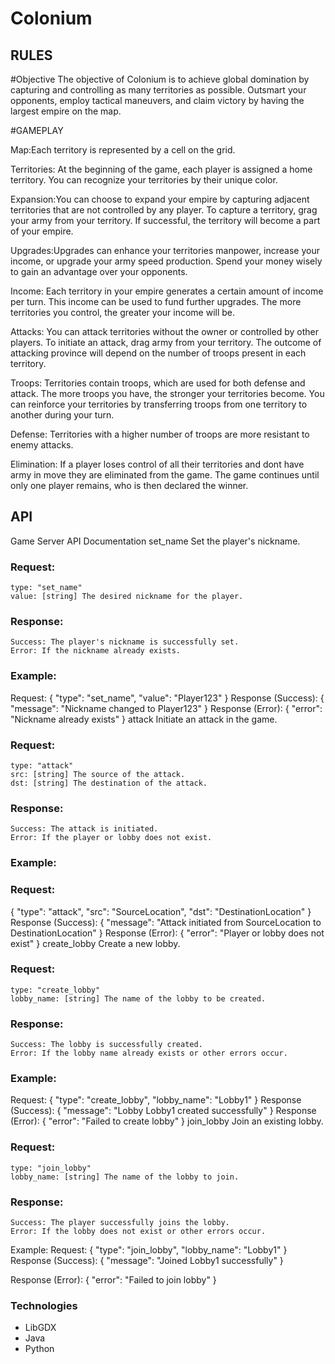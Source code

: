 # Colonium

## RULES
#Objective
The objective of Colonium is to achieve global domination by capturing and controlling as many territories as possible. Outsmart your opponents, employ tactical maneuvers, and claim victory by having the largest empire on the map.

#GAMEPLAY

Map:Each territory is represented by a cell on the grid.

Territories: At the beginning of the game, each player is assigned a home territory. You can recognize your territories by their unique color.

Expansion:You can choose to expand your empire by capturing adjacent territories that are not controlled by any player. To capture a territory, grag your army from your territory. If successful, the territory will become a part of your empire.

Upgrades:Upgrades can enhance your territories manpower, increase your income, or upgrade your army speed production. Spend your money wisely to gain an advantage over your opponents.

Income: Each territory in your empire generates a certain amount of income per turn. This income can be used to fund further upgrades. The more territories you control, the greater your income will be.

Attacks: You can attack territories without the owner or controlled by other players. To initiate an attack, drag army from your territory. The outcome of attacking province will depend on the number of troops present in each territory.

Troops: Territories contain troops, which are used for both defense and attack. The more troops you have, the stronger your territories become. You can reinforce your territories by transferring troops from one territory to another during your turn.

Defense: Territories with a higher number of troops are more resistant to enemy attacks.

Elimination: If a player loses control of all their territories and dont have army in move they are eliminated from the game. The game continues until only one player remains, who is then declared the winner.

## API
Game Server API Documentation
set_name
Set the player's nickname.

### Request:

    type: "set_name"
    value: [string] The desired nickname for the player.


### Response:

    Success: The player's nickname is successfully set.
    Error: If the nickname already exists.


### Example:

Request:
{
"type": "set_name",
"value": "Player123"
}
Response (Success):
{
"message": "Nickname changed to Player123"
}
Response (Error):
{
"error": "Nickname already exists"
}
attack
Initiate an attack in the game.

### Request:

    type: "attack"
    src: [string] The source of the attack.
    dst: [string] The destination of the attack.


### Response:

    Success: The attack is initiated.
    Error: If the player or lobby does not exist.


### Example:

### Request:
{
"type": "attack",
"src": "SourceLocation",
"dst": "DestinationLocation"
}
Response (Success):
{
"message": "Attack initiated from SourceLocation to DestinationLocation"
}
Response (Error):
{
"error": "Player or lobby does not exist"
}
create_lobby
Create a new lobby.

### Request:

    type: "create_lobby"
    lobby_name: [string] The name of the lobby to be created.


### Response:

    Success: The lobby is successfully created.
    Error: If the lobby name already exists or other errors occur.


### Example:
Request:
{
"type": "create_lobby",
"lobby_name": "Lobby1"
}
Response (Success):
{
"message": "Lobby Lobby1 created successfully"
}
Response (Error):
{
"error": "Failed to create lobby"
}
join_lobby
Join an existing lobby.

### Request:

    type: "join_lobby"
    lobby_name: [string] The name of the lobby to join.


### Response:

    Success: The player successfully joins the lobby.
    Error: If the lobby does not exist or other errors occur.


Example:
Request:
{
"type": "join_lobby",
"lobby_name": "Lobby1"
}
Response (Success):
{
"message": "Joined Lobby1 successfully"
}

Response (Error):
{
"error": "Failed to join lobby"
}

### Technologies
- LibGDX
- Java
- Python

